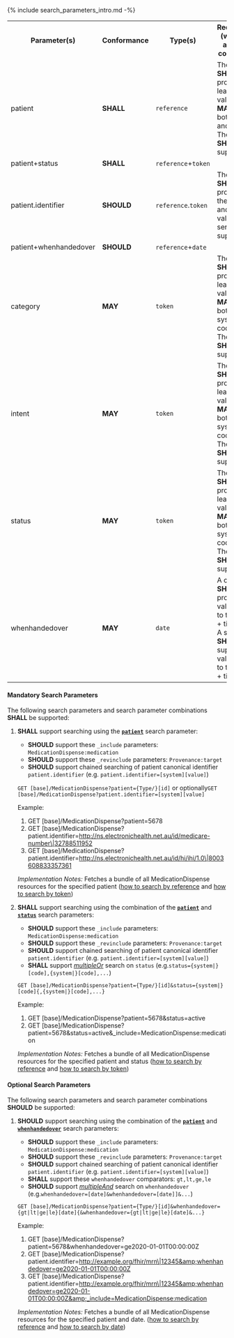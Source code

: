 {% include search_parameters_intro.md -%}
<table class="list">
<tbody>
  <tr>
    <th>Parameter(s)</th>
    <th>Conformance</th>
    <th>Type(s)</th>
    <th>Requirements (when used alone or in combination)</th>
  </tr>
  <tr>
        <td>patient</td>
        <td><b>SHALL</b></td>
        <td><code>reference</code></td>
        <td>The client <b>SHALL</b> provide at least an id value and <b>MAY</b> provide both the Type and id values. The server <b>SHALL</b> support both.</td>
  </tr>
  <tr>
        <td>patient+status</td>
        <td><b>SHALL</b></td>
        <td><code>reference</code>+<code>token</code></td>
        <td></td>
  </tr>
  <tr>
        <td>patient.identifier</td>
        <td><b>SHOULD</b></td>
        <td><code>reference</code>.<code>token</code></td>
        <td>The client <b>SHALL</b> provide both the system and code values. The server <b>SHALL</b> support both.</td>
  </tr>
  <tr>
        <td>patient+whenhandedover</td>
        <td><b>SHOULD</b></td>
        <td><code>reference</code>+<code>date</code></td>
        <td></td>
  </tr>
  <tr>
        <td>category</td>
        <td><b>MAY</b></td>
        <td><code>token</code></td>
        <td>The client <b>SHALL</b> provide at least a code value and <b>MAY</b> provide both the system and code values. The server <b>SHALL</b> support both.</td>
  </tr>
   
  <tr>
        <td>intent</td>
        <td><b>MAY</b></td>
        <td><code>token</code></td>
        <td>The client <b>SHALL</b> provide at least a code value and <b>MAY</b> provide both the system and code values. The server <b>SHALL</b> support both.</td>
  </tr>
  <tr>
        <td>status</td>
        <td><b>MAY</b></td>
        <td><code>token</code></td>
        <td>The client <b>SHALL</b> provide at least a code value and <b>MAY</b> provide both the system and code values. The server <b>SHALL</b> support both.</td>
  </tr>
  <tr>
        <td>whenhandedover</td>
        <td><b>MAY</b></td>
        <td><code>date</code></td>
        <td>A client <b>SHALL</b> provide a value precise to the second + time offset. A server <b>SHALL</b> support a value precise to the second + time offset.</td>
  </tr>
 </tbody>
</table>


#### Mandatory Search Parameters

The following search parameters and search parameter combinations **SHALL** be supported:

1. **SHALL** support searching using the **[`patient`](https://hl7.org/fhir/R4/medicationdispense.html#search)** search parameter:
    - **SHOULD** support these `_include` parameters: `MedicationDispense:medication`
    - **SHOULD** support these `_revinclude` parameters: `Provenance:target`
    - **SHOULD** support chained searching of patient canonical identifier `patient.identifier` (e.g. `patient.identifier=[system][value]`)

    `GET [base]/MedicationDispense?patient={Type/}[id]` or optionally`GET [base]/MedicationDispense?patient.identifier=[system][value]`

    Example:
    
      1. GET [base]/MedicationDispense?patient=5678
      1. GET [base]/MedicationDispense?patient.identifier=http://ns.electronichealth.net.au/id/medicare-number\|32788511952
      1. GET [base]/MedicationDispense?patient.identifier=http://ns.electronichealth.net.au/id/hi/ihi/1.0\|8003608833357361 

    *Implementation Notes:* Fetches a bundle of all MedicationDispense resources for the specified patient ([how to search by reference](http://hl7.org/fhir/R4/search.html#reference) and [how to search by token](http://hl7.org/fhir/R4/search.html#token))

1. **SHALL** support searching using the combination of the **[`patient`](https://hl7.org/fhir/R4/medicationdispense.html#search)** and **[`status`](https://hl7.org/fhir/R4/medicationdispense.html#search)** search parameters:
    - **SHOULD** support these `_include` parameters: `MedicationDispense:medication`
    - **SHOULD** support these `_revinclude` parameters: `Provenance:target`
    - **SHOULD** support chained searching of patient canonical identifier `patient.identifier` (e.g. `patient.identifier=[system][value]`)
    - **SHALL** support *[multipleOr](http://hl7.org/fhir/R4/searchparameter-definitions.html#SearchParameter.multipleOr)* search on `status` (e.g.`status={system|}[code],{system|}[code],...`)

    `GET [base]/MedicationDispense?patient={Type/}[id]&status={system|}[code]{,{system|}[code],...}`

    Example:
    
      1. GET [base]/MedicationDispense?patient=5678&amp;status=active
      1. GET [base]/MedicationDispense?patient=5678&amp;status=active&amp;_include=MedicationDispense:medication

    *Implementation Notes:* Fetches a bundle of all MedicationDispense resources for the specified patient and status ([how to search by reference](http://hl7.org/fhir/R4/search.html#reference) and [how to search by token](http://hl7.org/fhir/R4/search.html#token))


#### Optional Search Parameters

The following search parameters and search parameter combinations **SHOULD** be supported:

1. **SHOULD** support searching using the combination of the **[`patient`](https://hl7.org/fhir/R4/medicationdispense.html#search)** and **[`whenhandedover`](https://hl7.org/fhir/R4/medicationdispense.html#search)** search parameters:
    - **SHOULD** support these `_include` parameters: `MedicationDispense:medication`
    - **SHOULD** support these `_revinclude` parameters: `Provenance:target`
    - **SHOULD** support chained searching of patient canonical identifier `patient.identifier` (e.g. `patient.identifier=[system][value]`)
    - **SHALL** support these `whenhandedover` comparators: `gt,lt,ge,le`
    - **SHOULD** support *[multipleAnd](http://hl7.org/fhir/R4/searchparameter-definitions.html#SearchParameter.multipleAnd)* search on `whenhandedover` (e.g.`whenhandedover=[date]&whenhandedover=[date]]&...`)

    `GET [base]/MedicationDispense?patient={Type/}[id]&whenhandedover={gt|lt|ge|le}[date]{&whenhandedover={gt|lt|ge|le}[date]&...}`

    Example:
    
      1. GET [base]/MedicationDispense?patient=5678&amp;whenhandedover=ge2020-01-01T00:00:00Z
      1. GET [base]/MedicationDispense?patient.identifier=http://example.org/fhir/mrn\|12345&amp;whenhandedover=ge2020-01-01T00:00:00Z
      1. GET [base]/MedicationDispense?patient.identifier=http://example.org/fhir/mrn\|12345&amp;whenhandedover=ge2020-01-01T00:00:00Z&amp;_include=MedicationDispense:medication

    *Implementation Notes:* Fetches a bundle of all MedicationDispense resources for the specified patient and date. ([how to search by reference](http://hl7.org/fhir/R4/search.html#reference) and [how to search by date](http://hl7.org/fhir/R4/search.html#date))

